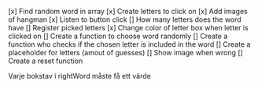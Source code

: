
[x] Find random word in array 
[x] Create letters to click on
[x] Add images of hangman
[x] Listen to button click
[] How many letters does the word have
[] Register picked letters
[x] Change color of letter box when letter is clicked on
[] Create a function to choose word randomly
[] Create a function who checks if the chosen letter is included in the word
[] Create a placeholder for letters (amout of guesses)
[] Show image when wrong
[] Create a reset function






Varje bokstav i rightWord måste få ett värde 


